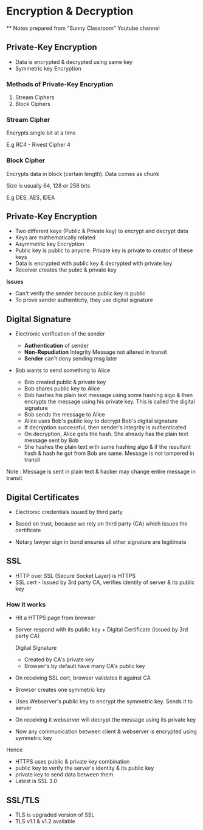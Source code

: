 # Encryption & Decryption

** Notes prepared from "Sunny Classroom" Youtube channel

## Private-Key Encryption

- Data is encrypted & decrypted using same key
- Symmetric key Encryption

### Methods of Private-Key Encryption

1. Stream Ciphers
2. Block Ciphers

### Stream Cipher

Encrypts single bit at a time

E.g RC4 - Rivest Cipher 4

### Block Cipher

Encrypts data in block (certain length). Data comes as chunk  

Size is usually 64, 128 or 256 bits

E.g DES, AES, IDEA

## Private-Key Encryption

- Two different keys (Public & Private key) to encrypt and decrypt data
- Keys are mathematically related
- Asymmetric key Encryption
- Public key is public to anyone. Private key is private to creator of these keys
- Data is encrypted with public key & decrypted with private key
- Receiver creates the pubic & private key

**Issues**

- Can't verify the sender because public key is public
- To prove sender authenticity, they use digital signature

## Digital Signature

- Electronic verification of the sender
    - **Authentication** of sender
    - **Non-Repudiation** Integrity Message not altered in transit
    - **Sender** can't deny sending msg later

- Bob wants to send something to Alice
    - Bob created public & private key
    - Bob shares public key to Alice
    - Bob hashes his plain text message using some hashing algo & then encrypts the message using his private key. This is called the digital signature
    - Bob sends the message to Alice
    - Alice uses Bob's public key to decrypt Bob's digital signature
    - If decryption successful, then sender's integrity is authenticated
    - On decryption, Alice gets the hash. She already has the plain text message sent by Bob
    - She hashes the plain text with same hashing algo & if the resultant hash & hash he got from Bob are same. Message is not tampered in transit
    
Note : Message is sent in plain text & hacker may change entire message in transit

## Digital Certificates

- Electronic credentials issued by third party
- Based on trust, because we rely on third party (CA) which issues the certificate

- Notary lawyer sign in bond ensures all other signature are legitimate

## SSL

- HTTP over SSL (Secure Socket Layer)  is HTTPS
- SSL cert - Issued by 3rd party CA, verifies identity of server & its public key

### How it works

- Hit a HTTPS page from browser
- Server respond with its public key + Digital Certificate (issued by 3rd party CA)
   
    Digital Signature
   - Created by CA's private key
   - Browser's by default have many CA's public key
- On receiving SSL cert, browser validates it against CA
- Browser creates one symmetric key
- Uses Webserver's public key to encrypt the symmetric key. Sends it to server
- On receiving it webserver will decrypt the message using its private key
- Now any communication between client & webserver is encrypted using symmetric key

Hence

- HTTPS uses public & private key combination
- public key to verify the server's identity & its public key
- private key to send data between them
- Latest is SSL 3.0

## SSL/TLS 

- TLS is upgraded version of SSL
- TLS v1.1 & v1.2 available